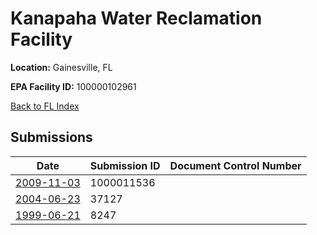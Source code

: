 # Kanapaha Water Reclamation Facility

**Location:** Gainesville, FL

**EPA Facility ID:** 100000102961

[Back to FL Index](../../index.md)

## Submissions

| Date | Submission ID | Document Control Number |
|------|--------------|-------------------------|
| [2009-11-03](submissions/1000011536.md) | 1000011536 |  |
| [2004-06-23](submissions/37127.md) | 37127 |  |
| [1999-06-21](submissions/8247.md) | 8247 |  |
